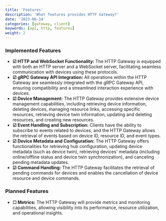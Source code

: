 ```yaml
---
title: 'Features'
description: 'What features provides HTTP Gateway?'
date: '2023-06-14'
categories: [gateway, client]
keywords: [api, http, features]
weight: 2
---
```


### Implemented Features

- **&#x2611; HTTP and WebSocket Functionality:** The HTTP Gateway is equipped with both an HTTP server and a WebSocket server, facilitating seamless communication with devices using these protocols.
- **&#x2611; gRPC Gateway API Integration:** All operations within the HTTP Gateway are seamlessly integrated with the gRPC Gateway API, ensuring compatibility and a streamlined interaction experience with devices.
- **&#x2611; Device Management:** The HTTP Gateway provides extensive device management capabilities, including retrieving device information, deleting devices, managing resource links, accessing specific resources, retrieving device twin information, updating and deleting resources, and creating new resources.
- **&#x2611; Event Handling and Subscription:** Clients have the ability to subscribe to events related to devices, and the HTTP Gateway allows the retrieval of events based on device ID, resource ID, and event types.
- **&#x2611; Device Metadata and Configuration:** The HTTP Gateway offers functionalities for retrieving hub configuration, updating device metadata (such as device twin), retrieving devices' metadata (including online/offline status and device twin synchronization), and canceling pending metadata updates.
- **&#x2611; Command Handling:** The HTTP Gateway facilitates the retrieval of pending commands for devices and enables the cancellation of device resource and device commands.

### Planned Features

- **&#x2610; Metrics:** The HTTP Gateway will provide metrics and monitoring capabilities, allowing visibility into its performance, resource utilization, and operational insights.

